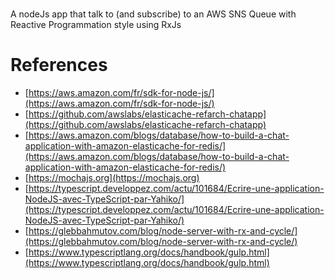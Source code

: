 #

#

A nodeJs app that talk to (and subscribe) to an AWS SNS Queue with Reactive Programmation style using RxJs

# References 

* [https://aws.amazon.com/fr/sdk-for-node-js/](https://aws.amazon.com/fr/sdk-for-node-js/)
* [https://github.com/awslabs/elasticache-refarch-chatapp](https://github.com/awslabs/elasticache-refarch-chatapp)
* [https://aws.amazon.com/blogs/database/how-to-build-a-chat-application-with-amazon-elasticache-for-redis/](https://aws.amazon.com/blogs/database/how-to-build-a-chat-application-with-amazon-elasticache-for-redis/)
* [https://mochajs.org](https://mochajs.org)
* [https://typescript.developpez.com/actu/101684/Ecrire-une-application-NodeJS-avec-TypeScript-par-Yahiko/](https://typescript.developpez.com/actu/101684/Ecrire-une-application-NodeJS-avec-TypeScript-par-Yahiko/)
* [https://glebbahmutov.com/blog/node-server-with-rx-and-cycle/](https://glebbahmutov.com/blog/node-server-with-rx-and-cycle/)
* [https://www.typescriptlang.org/docs/handbook/gulp.html](https://www.typescriptlang.org/docs/handbook/gulp.html)
